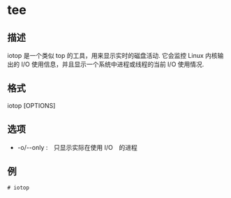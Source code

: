 # tee

## 描述

iotop 是一个类似 top 的工具，用来显示实时的磁盘活动. 它会监控 Linux 内核输出的 I/O 使用信息，并且显示一个系统中进程或线程的当前 I/O 使用情况.

## 格式

  iotop [OPTIONS]

## 选项

- -o/--only :　只显示实际在使用 I/O　的进程

## 例

    # iotop
